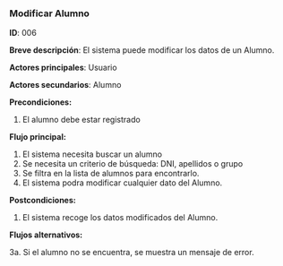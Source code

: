 ### **Modificar Alumno**

**ID**: 006

**Breve descripción**: El sistema puede modificar los datos de un Alumno.

**Actores principales**: Usuario

**Actores secundarios**: Alumno

**Precondiciones:**

 1. El alumno debe estar registrado

 **Flujo principal:**

  1. El sistema necesita buscar un alumno
  2. Se necesita un criterio de búsqueda: DNI, apellidos o grupo
  3. Se filtra en la lista de alumnos para encontrarlo.
  4. El sistema podra modificar cualquier dato del Alumno.

 **Postcondiciones:**

  1. El sistema recoge los datos modificados del Alumno.

 **Flujos alternativos:**
 
  3a. Si el alumno no se encuentra, se muestra un mensaje de error.

